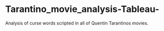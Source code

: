 # Tarantino_movie_analysis-Tableau-


Analysis of curse words scripted in all of Quentin Tarantinos movies.
